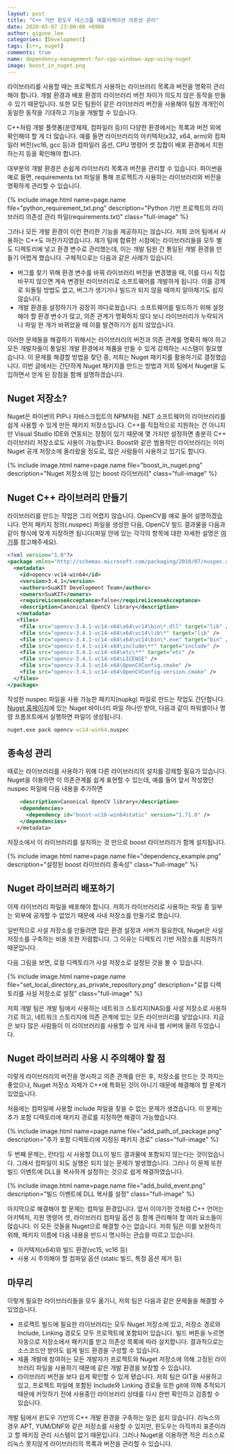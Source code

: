 ```yaml
---
layout: post
title: "C++ 기반 윈도우 데스크톱 애플리케이션 의존성 관리"
date: 2020-05-07 23:00:00 +0900
author: gigone_lee
categories: [Development]
tags: [c++, nuget]
comments: true
name: dependency-management-for-cpp-windows-app-using-nuget
image: boost_in_nuget.png
---
```


라이브러리를 사용할 때는 프로젝트가 사용하는 라이브러리 목록과 버전을 명확히 관리해야 합니다. 개발 환경과 배포 환경의 라이브러리 버전 차이가 의도치 않은 동작을 만들 수 있기 때문입니다. 또한 모든 팀원이 같은 라이브러리 버전을 사용해야 팀원 개개인이 동일한 동작을 기대하고 기능을 개발할 수 있습니다.

C++처럼 개발 플랫폼(운영체제, 컴파일러 등)이 다양한 환경에서는 목록과 버전 외에 확인해야 할 게 더 많습니다. 예를 들면 라이브러리의 아키텍처(x32, x64, arm)와 컴파일러 버전(vc16, gcc 등)과 컴파일러 옵션, CPU 명령어 셋 집합이 배포 환경에서 지원하는지 등을 확인해야 합니다.

대부분의 개발 환경은 손쉽게 라이브러리 목록과 버전을 관리할 수 있습니다. 파이썬을 예로 들면, requirements.txt 파일을 통해 프로젝트가 사용하는 라이브러리와 버전을 명확하게 관리할 수 있습니다.

{% include image.html name=page.name file="python_requirement_txt.png" description="Python 기반 프로젝트의 라이브러리 의존성 관리 파일(requirements.txt)" class="full-image" %}

그러나 모든 개발 환경이 이런 편리한 기능을 제공하지는 않습니다. 저희 코어 팀에서 사용하는 C++도 마찬가지였습니다. 제가 팀에 합류한 시점에는 라이브러리들을 모두 별도 디렉토리에 넣고 환경 변수로 관리했는데, 이는 개발 팀원 간 통일된 개발 환경을 만들기 어렵게 했습니다. 구체적으로는 다음과 같은 사례가 있습니다.
-	버그를 찾기 위해 환경 변수를 바꿔 라이브러리 버전을 변경했을 때, 이를 다시 직접 바꾸지 않으면 계속 변경된 라이브러리로 소프트웨어를 개발하게 됩니다. 이를 강제로 되돌릴 방법도 없고, 버그가 생기거나 빌드가 되지 않을 때까지 알아채기도 쉽지 않습니다.
-	개발 환경을 설정하기가 굉장히 까다로웠습니다. 소프트웨어를 빌드하기 위해 설정해야 할 환경 변수가 많고, 의존 관계가 명확하지 않다 보니 라이브러리가 누락되거나 파일 한 개가 바뀌었을 때 이를 발견하기가 쉽지 않았습니다.

이러한 문제들을 해결하기 위해서는 라이브러리의 버전과 의존 관계를 명확히 해야 하고 모든 개발자들이 통일된 개발 환경에서 제품을 만들 수 있게 강제하는 시스템이 필요했습니다. 이 문제를 해결할 방법을 찾던 중, 저희는 Nuget 패키지를 활용하기로 결정했습니다. 이번 글에서는 간단하게 Nuget 패키지를 만드는 방법과 저희 팀에서 Nuget을 도입하면서 얻게 된 장점을 함께 설명하겠습니다.

## Nuget 저장소?

Nuget은 파이썬의 PIP나 자바스크립트의 NPM처럼 .NET 소프트웨어의 라이브러리를 쉽게 사용할 수 있게 만든 패키지 저장소입니다. C++를 직접적으로 지원하는 건 아니지만 Visual Studio IDE와 연동되는 장점이 있기 때문에 몇 가지만 설정하면 충분히 C++ 라이브러리 저장소로도 사용이 가능합니다. Boost와 같은 범용적인 라이브러리는 이미 Nuget 공개 저장소에 올라왔을 정도로, 많은 사람들이 사용하고 있기도 합니다.

{% include image.html name=page.name file="boost_in_nuget.png" description="Nuget 저장소에 있는 boost 라이브러리" class="full-image" %}

## Nuget C++ 라이브러리 만들기

라이브러리를 만드는 작업은 그리 어렵지 않습니다. OpenCV를 예로 들어 설명하겠습니다. 먼저 패키지 정의(.nuspec) 파일을 생성한 다음, OpenCV 빌드 결과물을 다음과 같이 형식에 맞게 지정하면 됩니다(파일 안에 있는 각각의 항목에 대한 자세한 설명은 <a href="https://docs.microsoft.com/ko-kr/nuget/reference/nuspec" target="_blank">여기</a>를 참고해주세요).

```xml
<?xml version="1.0"?> 
<package xmlns="http://schemas.microsoft.com/packaging/2010/07/nuspec.xsd"> 
  <metadata> 
    <id>opencv-vc14-win64</id> 
    <version>3.4.1</version> 
    <authors>SuaKIT Development Team</authors>
    <owners>SuaKIT</owners>
    <requireLicenseAcceptance>false</requireLicenseAcceptance> 
    <description>Canonical OpenCV library</description> 
   </metadata>
   <files>
    <file src="opencv-3.4.1-vc14-x64\x64\vc14\bin\*.dll" target="lib" />
    <file src="opencv-3.4.1-vc14-x64\x64\vc14\lib\*" target="lib" />
    <file src="opencv-3.4.1-vc14-x64\x64\vc14\bin\*.exe" target="bin" />
    <file src="opencv-3.4.1-vc14-x64\include\**" target="include" />
    <file src="opencv-3.4.1-vc14-x64\etc\**" target="etc" />
    <file src="opencv-3.4.1-vc14-x64\LICENSE" />
    <file src="opencv-3.4.1-vc14-x64\OpenCVConfig.cmake" />
    <file src="opencv-3.4.1-vc14-x64\OpenCVConfig-version.cmake" />
  </files>
</package>
```

작성한 nuspec 파일을 사용 가능한 패키지(nupkg) 파일로 만드는 작업도 간단합니다. <a href="https://www.nuget.org/downloads" target="_blank">Nuget 홈페이지</a>에 있는 Nuget 바이너리 파일 하나만 받아, 다음과 같이 파워셸이나 명령 프롬프트에서 실행하면 파일이 생성됩니다.

```cmd
nuget.exe pack opencv-vc14-win64.nuspec
```

## 종속성 관리
때로는 라이브러리를 사용하기 위해 다른 라이브러리의 설치를 강제할 필요가 있습니다. Nuget을 이용하면 이 의존관계를 쉽게 표현할 수 있는데, 예를 들어 앞서 작성했던 nuspec 파일에 다음 내용을 추가하면
```xml
    <description>Canonical OpenCV library</description> 
    <dependencies>
      <dependency id="boost-vc16-win64static" version="1.71.0" />
    </dependencies>
   </metadata>
```
저장소에서 이 라이브러리를 설치하는 것 만으로 boost 라이브러리가 함께 설치됩니다.

{% include image.html name=page.name file="dependency_example.png" description="설정된 boost 라이브러리 종속성" class="full-image" %}

## Nuget 라이브러리 배포하기

이제 라이브러리 파일을 배포해야 합니다. 저희가 라이브러리로 사용하는 파일 중 일부는 외부에 공개할 수 없었기 때문에 사내 저장소를 만들기로 했습니다.

일반적으로 사설 저장소를 만들려면 많은 환경 설정과 서버가 필요한데, Nuget은 사설 저장소를 구축하는 비용 또한 저렴합니다. 그 이유는 디렉토리 기반 저장소를 지원하기 때문입니다.

다음 그림을 보면, 로컬 디렉토리가 사설 저장소로 설정된 것을 볼 수 있습니다. 

{% include image.html name=page.name file="set_local_directory_as_private_repository.png" description="로컬 디렉토리를 사설 저장소로 설정" class="full-image" %}

저희 개발 팀은 개발 팀에서 사용하는 네트워크 스토리지(NAS)를 사설 저장소로 사용하기로 하고, 네트워크 스토리지에 의존 관계에 있는 모든 라이브러리를 넣었습니다. 지금은 보다 많은 사람들이 이 라이브러리를 사용할 수 있게 사내 웹 서버에 올려 두었습니다.

## Nuget 라이브러리 사용 시 주의해야 할 점

이렇게 라이브러리의 버전을 명시하고 의존 관계를 만든 후, 저장소를 만드는 것 까지는 좋았으나, Nuget 저장소 자체가 C++에 특화된 것이 아니기 때문에 해결해야 할 문제가 있었습니다.

처음에는 컴파일에 사용할 include 파일을 찾을 수 없는 문제가 생겼습니다. 이 문제는 추가 포함 디렉토리에 패키지 경로를 지정하면 해결이 가능했습니다.

{% include image.html name=page.name file="add_path_of_package.png" description="추가 포함 디렉토리에 지정된 패키지 경로" class="full-image" %}

두 번째 문제는, 런타임 시 사용할 DLL이 빌드 결과물에 포함되지 않는다는 것이었습니다. 그래서 컴파일이 되도 실행은 되지 않는 문제가 발생했습니다. 그러나 이 문제 또한 빌드 이벤트에 DLL을 복사하게 설정하는 것으로 쉽게 해결하였습니다.

{% include image.html name=page.name file="add_build_event.png" description="빌드 이벤트에 DLL 복사를 설정" class="full-image" %}

마지막으로 해결해야 할 문제는 컴파일 환경입니다. 앞서 이야기한 것처럼 C++ 언어는 아키텍처, 지원 명령어 셋, 라이브러리 컴파일 옵션 등 함께 관리해야 할 여러 요소들이 많습니다. 이 모든 것들을 Nuget으로 해결할 수는 없습니다. 저희 팀은 이를 보완하기 위해, 패키지 이름에 다음 내용을 반드시 명시하는 관습을 따르고 있습니다.
-	아키텍처(x64)와 빌드 환경(vc15, vc16 등)
-	사용 시 주의해야 할 컴파일 옵션 (static 빌드, 특정 옵션 제거 등)

## 마무리

이렇게 필요한 라이브러리들을 모두 옮기니, 저희 팀은 다음과 같은 문제들을 해결할 수 있었습니다.
-	프로젝트 빌드에 필요한 라이브러리는 모두 Nuget 저장소에 있고, 저장소 경로와 Include, Linking 경로도 모두 프로젝트에 포함되어 있습니다. 빌드 버튼을 누르면 자동으로 저장소에서 패키지를 받고 의존성 목록에 따라 설치합니다. 결과적으로는 소스코드만 받아도 쉽게 빌드 환경을 구성할 수 있습니다. 
-	제품 개발에 참여하는 모든 개발자가 프로젝트와 Nuget 저장소에 의해 고정된 라이브러리 파일을 사용하기 때문에 같은 개발 환경을 보장할 수 있습니다. 
-	라이브러리 버전을 보다 쉽게 확인할 수 있게 됐습니다. 저희 팀은 GIT을 사용하고 있고, 프로젝트 파일에 포함된 Include와 Linking 경로들 또한 git에 의해 추적되기 때문에 커밋하기 전에 사용중인 라이브러리 상태를 다시 한번 확인하고 검증할 수 있습니다.

개발 팀에서 윈도우 기반의 C++ 개발 환경을 구축하는 일은 쉽지 않습니다. 리눅스의 경우 APT, YUM/DNF와 같은 저장소를 사용할 수 있지만, 윈도우는 아직까지 표준이라고 할 패키징 관리 시스템이 없기 때문입니다. 그러나 Nuget을 이용하면 적은 리소스로 리눅스 못지않게 라이브러리의 목록과 버전을 관리할 수 있습니다.
